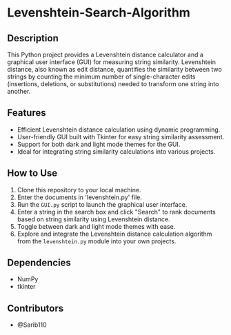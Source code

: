 # Levenshtein-Search-Algorithm
## Description

This Python project provides a Levenshtein distance calculator and a graphical user interface (GUI) for measuring string similarity. Levenshtein distance, also known as edit distance, quantifies the similarity between two strings by counting the minimum number of single-character edits (insertions, deletions, or substitutions) needed to transform one string into another.

## Features

- Efficient Levenshtein distance calculation using dynamic programming.
- User-friendly GUI built with Tkinter for easy string similarity assessment.
- Support for both dark and light mode themes for the GUI.
- Ideal for integrating string similarity calculations into various projects.

## How to Use

1. Clone this repository to your local machine.
2. Enter the documents in 'levenshtein.py' file.
3. Run the `GUI.py` script to launch the graphical user interface.
4. Enter a string in the search box and click "Search" to rank documents based on string similarity using Levenshtein distance.
5. Toggle between dark and light mode themes with ease.
6. Explore and integrate the Levenshtein distance calculation algorithm from the `levenshtein.py` module into your own projects.

## Dependencies

- NumPy
- tkinter

## Contributors

- @Sarib110

